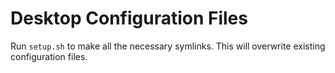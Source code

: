 # Desktop Configuration Files

Run `setup.sh` to make all the necessary symlinks. This will overwrite existing
configuration files.
